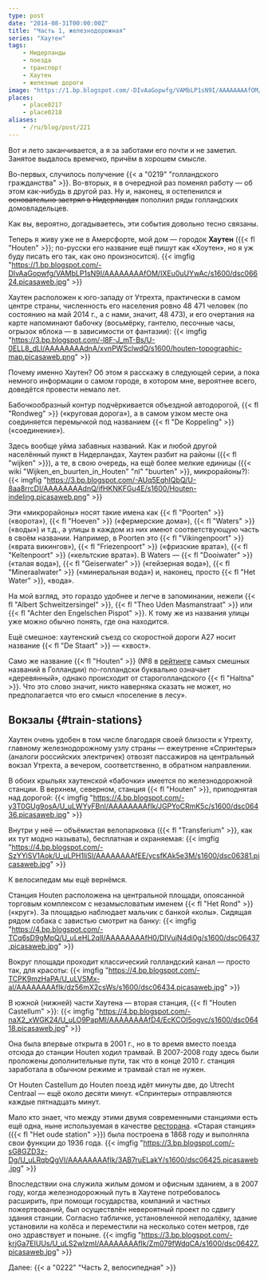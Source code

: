 ```yaml
---
type: post
date: "2014-08-31T00:00:00Z"
title: "Часть 1, железнодорожная"
series: "Хаутен"
tags:
    - Нидерланды
    - поезда
    - транспорт
    - Хаутен
    - железные дороги
image: "https://1.bp.blogspot.com/-DIvAaGopwfg/VAMbLP1sN9I/AAAAAAAAfOM/IXEu0uUYwAc/s1600/dsc06624.picasaweb.jpg"
places:
    - place0217
    - place0218
aliases:
    - /ru/blog/post/221
---
```


Вот и лето заканчивается, а я за заботами его почти и не заметил. Занятое выдалось времечко, причём в хорошем смысле.

Во-первых, случилось получение {{< a "0219" "голландского гражданства" >}}. Во-вторых, я в очередной раз поменял работу — об этом как-нибудь в другой раз. Ну и, наконец, я остепенился и ~~основательно застрял в Нидерландах~~ пополнил ряды голландских домовладельцев.

<!--more-->

Как вы, вероятно, догадываетесь, эти события довольно тесно связаны.

Теперь я живу уже не в Амерсфорте, мой дом — городок **Хаутен** ({{< fl "Houten" >}}; по-русски его название ещё пишут как «Хоутен», но я уж буду писать его так, как оно произносится).
{{< imgfig "https://1.bp.blogspot.com/-DIvAaGopwfg/VAMbLP1sN9I/AAAAAAAAfOM/IXEu0uUYwAc/s1600/dsc06624.picasaweb.jpg" >}}

Хаутен расположен к юго-западу от Утрехта, практически в самом центре страны, численность его населения ровно 48 471 человек (по состоянию на май 2014 г., а с нами, значит, 48 473), и его очертания на карте напоминают бабочку (восьмёрку, гантелю, песочные часы, огрызок яблока — в зависимости от фантазии):
{{< imgfig "https://3.bp.blogspot.com/-l8F-J_mT-Bs/U-0ELL8_dLI/AAAAAAAAdnA/xvnPWSclwdQ/s1600/houten-topographic-map.picasaweb.png" >}}

Почему именно Хаутен? Об этом я расскажу в следующей серии, а пока немного информации о самом городе, в котором мне, вероятнее всего, доведётся провести немало лет.

Бабочкообразный контур подчёркивается объездной автодорогой, {{< fl "Rondweg" >}} («круговая дорога»), а в самом узком месте она соединяется перемычкой под названием {{< fl "De Koppeling" >}} («соединение»).

Здесь вообще уйма забавных названий. Как и любой другой населённый пункт в Нидерландах, Хаутен разбит на районы ({{< fl "wijken" >}}), а те, в свою очередь, на ещё более мелкие единицы ({{< wiki "Wijken_en_buurten_in_Houten" "nl" "buurten" >}}, микрорайоны?):
{{< imgfig "https://3.bp.blogspot.com/-AUq5EqhIQbQ/U-8aa8rrcDI/AAAAAAAAdnQ/ifHKNKFGu4E/s1600/Houten-indeling.picasaweb.png" >}}

Эти «микрорайоны» носят такие имена как {{< fl "Poorten" >}} («ворота»), {{< fl "Hoeven" >}} («фермерские дома»), {{< fl "Waters" >}} («воды») и т.д., а улицы в каждом из них имеют соответствующую часть в своём названии. Например, в Poorten это {{< fl "Vikingenpoort" >}} («врата викингов»), {{< fl "Friezenpoort" >}} («фризские врата»), {{< fl "Keltenpoort" >}} («кельтские врата»). В Waters — {{< fl "Dooiwater" >}} («талая вода»), {{< fl "Geiserwater" >}} («гейзерная вода»), {{< fl "Mineraalwater" >}} («минеральная вода») и, наконец, просто {{< fl "Het Water" >}}, «вода».

На мой взгляд, это гораздо удобнее и легче в запоминании, нежели {{< fl "Albert Schweitzersingel" >}}, {{< fl "Theo Uden Masmanstraat" >}} или {{< fl "Achter den Engelschen Pispot" >}}. К тому же из названия улицы уже можно обычно понять, где она находится.

Ещё смешное: хаутенский съезд со скоростной дороги A27 носит название {{< fl "De Staart" >}} — «хвост».

Само же название {{< fl "Houten" >}} (№8 в [рейтинге](http://plazilla.com/page/4295049501/top-10-grappige-nederlandse-plaatsnamen-in-een-zin) самых смешных названий в Голландии) по-голландски буквально означает «деревянный», однако происходит от староголландского {{< fl "Haltna" >}}. Что это слово значит, никто наверняка сказать не может, но предполагается что его смысл «поселение в лесу».

## Вокзалы {#train-stations}

Хаутен очень удобен в том числе благодаря своей близости к Утрехту, главному железнодорожному узлу страны — ежеутренне «Спринтеры» (аналоги российских электричек) отвозят пассажиров на центральный вокзал Утрехта, а вечером, соответственно, в обратном направлении.

В обоих крыльях хаутенской «бабочки» имеется по железнодорожной станции. В верхнем, северном, станция {{< fl "Houten" >}}, приподнятая над дорогой:
{{< imgfig "https://4.bp.blogspot.com/-y3T0GUg9osA/U_uLWYyFBnI/AAAAAAAAfIk/JGPYoCRmK5c/s1600/dsc06436.picasaweb.jpg" >}}

Внутри у неё — объёмистая велопарковка ({{< fl "Transferium" >}}, как их тут модно называть), бесплатная и охраняемая:
{{< imgfig "https://4.bp.blogspot.com/-SzYYiSV1Aok/U_uLPH1liSI/AAAAAAAAfEE/ycsfKAk5e3M/s1600/dsc06381.picasaweb.jpg" >}}

К велосипедам мы ещё вернёмся.

Станция Houten расположена на центральной площади, опоясанной торговым комплексом с незамысловатым именем {{< fl "Het Rond" >}} («круг»). За площадью наблюдает мальчик с банкой «колы». Сидящая рядом собака с завистью смотрит на банку:
{{< imgfig "https://4.bp.blogspot.com/-TCq6sD9gMpQ/U_uLeHL2qlI/AAAAAAAAfH0/DIVujN4di0g/s1600/dsc06437.picasaweb.jpg" >}}

Вокруг площади проходит классический голландский канал — просто так, для красоты:
{{< imgfig "https://4.bp.blogspot.com/-TCPK9mzHaPA/U_uLVSMx-aI/AAAAAAAAfIk/dz56mX2csWs/s1600/dsc06434.picasaweb.jpg" >}}

В южной (нижней) части Хаутена — вторая станция, {{< fl "Houten Castellum" >}}:
{{< imgfig "https://4.bp.blogspot.com/-naX2_xWGK24/U_uLO9PapMI/AAAAAAAAfD4/EcKCOI5ogvc/s1600/dsc06418.picasaweb.jpg" >}}

Она была впервые открыта в 2001 г., но в то время вместо поезда отсюда до станции Houten ходил трамвай. В 2007-2008 году здесь были проложены дополнительные пути, так что в конце 2010 г. станция заработала в обычном режиме и трамвай стал не нужен.

От Houten Castellum до Houten поезд идёт минуты две, до Utrecht Centraal — ещё около десяти минут. «Спринтеры» отправляются каждые пятнадцать минут.

Мало кто знает, что между этими двумя современными станциями есть ещё одна, ныне используемая в качестве [ресторана](http://www.hetoudestationhouten.nl/). «Старая станция» ({{< fl "Het oude station" >}}) была построена в 1868 году и выполняла свои функции до 1936 года.
{{< imgfig "https://3.bp.blogspot.com/-sG8GZD3z-Dg/U_uLRqbQgVI/AAAAAAAAfIk/3AB7ruELakY/s1600/dsc06425.picasaweb.jpg" >}}

Впоследствии она служила жилым домом и офисным зданием, а в 2007 году, когда железнодорожный путь в Хаутене потребовалось расширить, при помощи государства, компаний и частных пожертвований, был осуществлён невероятный проект по сдвигу здания станции. Согласно табличке, установленной неподалёку, здание установили на колёса и переместили на несколько сотен метров, где оно здравствует и поныне.
{{< imgfig "https://3.bp.blogspot.com/-krjGa7EIUUs/U_uLS2wIzmI/AAAAAAAAfIk/Zm079fWdqCA/s1600/dsc06427.picasaweb.jpg" >}}

Далее: {{< a "0222" "Часть 2, велосипедная" >}}
